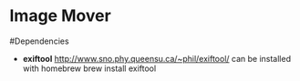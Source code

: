 Image Mover
===

#Dependencies
- **exiftool** http://www.sno.phy.queensu.ca/~phil/exiftool/ can be installed with homebrew
    brew install exiftool
